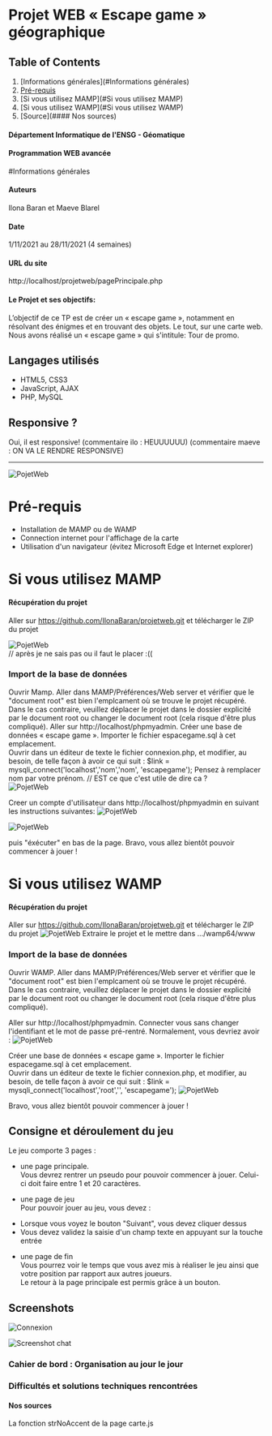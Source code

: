 Projet WEB « Escape game » géographique 
=======
## Table of Contents
1. [Informations générales](#Informations générales)
2. [Pré-requis](#Pré-requis)
3. [Si vous utilisez MAMP](#Si vous utilisez MAMP)
4. [Si vous utilisez WAMP](#Si vous utilisez WAMP)
5. [Source](#### Nos sources)


#### Département Informatique de l'ENSG - Géomatique
#### Programmation WEB avancée

#Informations générales
#### Auteurs
Ilona Baran et Maeve Blarel
#### Date
1/11/2021 au 28/11/2021 (4 semaines)
#### URL du site
http://localhost/projetweb/pagePrincipale.php
#### Le Projet et ses objectifs:
L’objectif de ce TP est de créer un « escape game », notamment en résolvant des énigmes et en trouvant 
des objets. Le tout, sur une carte web.
Nous avons réalisé un « escape game » qui s'intitule: Tour de promo.
## Langages utilisés
+ HTML5, CSS3
+ JavaScript, AJAX
+ PHP, MySQL
## Responsive ?
Oui, il est responsive! (commentaire ilo : HEUUUUUU) (commentaire maeve : ON VA LE RENDRE RESPONSIVE)

***

![PojetWeb](images/bus/bus1_20.png)



# Pré-requis
+ Installation de MAMP ou de WAMP  
+ Connection internet pour l'affichage de la carte  
+ Utilisation d'un navigateur (évitez Microsoft Edge et Internet explorer)

# Si vous utilisez MAMP

#### Récupération du projet #
Aller sur https://github.com/IlonaBaran/projetweb.git et télécharger le ZIP du projet 

![PojetWeb](images/readme/telechargementProjet.png)   
// après je ne sais pas ou il faut le placer :((

### Import de la base de données #
Ouvrir Mamp. 
Aller dans MAMP/Préférences/Web server et vérifier que le "document root" est bien l'emplcament où se trouve le projet récupéré. Dans le cas contraire, veuillez déplacer le projet dans le dossier explicité par le document root ou changer le document root (cela risque d'être plus compliqué).
Aller sur http://localhost/phpmyadmin.
Créer une base de données « escape game ».
Importer le fichier espacegame.sql à cet emplacement.  
Ouvrir dans un éditeur de texte le fichier connexion.php, et modifier, au besoin, de telle façon à avoir ce qui suit : $link = mysqli_connect('localhost','nom','nom', 'escapegame'); 
Pensez à remplacer nom par votre prénom. // EST ce que c'est utile de dire ca ?    
![PojetWeb](images/readme/connexionBDD.png)  

Creer un compte d'utilisateur dans http://localhost/phpmyadmin en suivant les instructions suivantes:
![PojetWeb](images/readme/ajouterCompteBDDMAMP.png)

![PojetWeb](images/readme/creationCompteBDD.png)

puis "éxécuter" en bas de la page.
Bravo, vous allez bientôt pouvoir commencer à jouer !


# Si vous utilisez WAMP 

#### Récupération du projet #
Aller sur https://github.com/IlonaBaran/projetweb.git et télécharger le ZIP du projet 
![PojetWeb](images/readme/telechargementProjet.png)
Extraire le projet et le mettre dans .../wamp64/www

### Import de la base de données #
Ouvrir WAMP. 
Aller dans MAMP/Préférences/Web server et vérifier que le "document root" est bien l'emplcament où se trouve le projet récupéré. Dans le cas contraire, veuillez déplacer le projet dans le dossier explicité par le document root ou changer le document root (cela risque d'être plus compliqué).

Aller sur http://localhost/phpmyadmin.
Connecter vous sans changer l'identifiant et le mot de passe pré-rentré. Normalement, vous devriez avoir :
![PojetWeb](images/readme/phpmyadminAccueil.png)

Créer une base de données « escape game ».
Importer le fichier espacegame.sql à cet emplacement.  
Ouvrir dans un éditeur de texte le fichier connexion.php, et modifier, au besoin, de telle façon à avoir ce qui suit : $link = mysqli_connect('localhost','root','', 'escapegame'); 
![PojetWeb](images/readme/ajouterCompteBDDMAMP.png)

Bravo, vous allez bientôt pouvoir commencer à jouer !



## Consigne et déroulement du jeu
Le jeu comporte 3 pages :   
- une page principale.   
Vous devrez rentrer un pseudo pour pouvoir commencer à jouer. Celui-ci doit faire entre 1 et 20 caractères.   

- une page de jeu   
Pour pouvoir jouer au jeu, vous devez :   

+ Lorsque vous voyez le bouton "Suivant", vous devez cliquer dessus   
+ Vous devez validez la saisie d'un champ texte en appuyant sur la touche entrée

- une page de fin   
Vous pourrez voir le temps que vous avez mis à réaliser le jeu ainsi que votre position par rapport aux autres joueurs.  
Le retour à la page principale est permis grâce à un bouton. 



## Screenshots 
![Connexion](https://i.imgur.com/BxP73v9.png)

![Screenshot chat](https://i.imgur.com/AyQYan5.png)

### Cahier de bord : Organisation au jour le jour

### Difficultés et solutions techniques rencontrées

#### Nos sources
La fonction strNoAccent de la page carte.js
